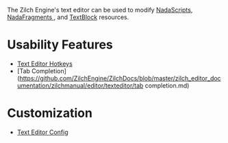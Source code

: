 The Zilch Engine's text editor can be used to modify [NadaScripts](https://github.com/ZilchEngine/ZilchDocs/blob/master/zilch_editor_documentation/zilchmanual/nada_in_zilch.md), [ NadaFragments ](https://github.com/ZilchEngine/ZilchDocs/blob/master/zilch_editor_documentation/zilchmanual/graphics/materials/shaders.md), and [TextBlock](https://github.com/ZilchEngine/ZilchDocs/blob/master/zilch_editor_documentation/zilchmanual/architecture/resources/textblock.md) resources.

 # Usability Features

- [Text Editor Hotkeys](https://github.com/ZilchEngine/ZilchDocs/blob/master/zilch_editor_documentation/zilchmanual/editor/texteditor/texteditorhotkeys.md)
- [Tab Completion](https://github.com/ZilchEngine/ZilchDocs/blob/master/zilch_editor_documentation/zilchmanual/editor/texteditor/tab completion.md)

 # Customization

- [Text Editor Config](https://github.com/ZilchEngine/ZilchDocs/blob/master/zilch_editor_documentation/zilchmanual/editor/texteditor/texteditorconfig.md)
 

 